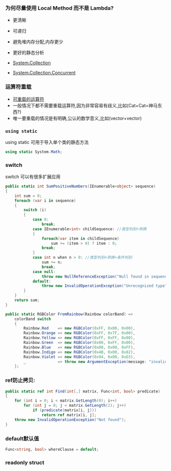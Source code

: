 ### 为何尽量使用 Local Method 而不是 Lambda?
* 更清晰
* 可递归
* 避免堆内存分配,内存更少
* 更好的静态分析

* [System.Collection](https://docs.microsoft.com/zh-cn/dotnet/api/system.collections?view=netcore-3.1)
* [System.Collection.Concurrent](https://docs.microsoft.com/zh-cn/dotnet/api/system.collections.concurrent?view=netcore-3.1)

### 运算符重载
* [可重载的运算符](https://docs.microsoft.com/zh-cn/dotnet/csharp/language-reference/operators/operator-overloading)
* 一般情况下都不需要重载运算符,因为非常容易有歧义,比如(Cat+Cat=神马东西?)
* 唯一要重载的情况是有明确,公认的数学意义,比如(vector+vector)

### `using static`
using static 可用于导入单个类的静态方法
```c#
using static System.Math;
```
### switch
switch 可以有很多扩展应用

```c#
public static int SumPositiveNumbers(IEnumerable<object> sequence)
{
    int sum = 0;
    foreach (var i in sequence)
    {
        switch (i)
        {
            case 0:
                break;
            case IEnumerable<int> childSequence: //类型判别+转换
            {
                foreach(var item in childSequence)
                    sum += (item > 0) ? item : 0;
                break;
            }
            case int n when n > 0: //类型判别+转换+条件判别
                sum += n;
                break;
            case null:
                throw new NullReferenceException("Null found in sequence");
            default:
                throw new InvalidOperationException("Unrecognized type");
        }
    }
    return sum;
}
```

```c#
public static RGBColor FromRainbow(Rainbow colorBand) =>
    colorBand switch
    {
        Rainbow.Red    => new RGBColor(0xFF, 0x00, 0x00),
        Rainbow.Orange => new RGBColor(0xFF, 0x7F, 0x00),
        Rainbow.Yellow => new RGBColor(0xFF, 0xFF, 0x00),
        Rainbow.Green  => new RGBColor(0x00, 0xFF, 0x00),
        Rainbow.Blue   => new RGBColor(0x00, 0x00, 0xFF),
        Rainbow.Indigo => new RGBColor(0x4B, 0x00, 0x82),
        Rainbow.Violet => new RGBColor(0x94, 0x00, 0xD3),
        _              => throw new ArgumentException(message: "invalid enum value", paramName: nameof(colorBand)),
    };
```

### ref防止拷贝:
```c#
public static ref int Find(int[,] matrix, Func<int, bool> predicate)
{
    for (int i = 0; i < matrix.GetLength(0); i++)
        for (int j = 0; j < matrix.GetLength(1); j++)
            if (predicate(matrix[i, j]))
                return ref matrix[i, j];
    throw new InvalidOperationException("Not found");
}
```


### default默认值
```c#
Func<string, bool> whereClause = default;
```


### readonly struct
